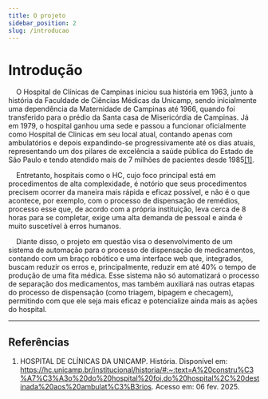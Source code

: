 ```yaml
---
title: O projeto
sidebar_position: 2
slug: /introducao
---
```


# Introdução
&nbsp;&nbsp;&nbsp;&nbsp;O Hospital de Clínicas de Campinas iniciou sua história em 1963, junto à história da Faculdade de Ciências Médicas da Unicamp, sendo inicialmente uma dependência da Maternidade de Campinas até 1966, quando foi transferido para o prédio da Santa casa de Misericórdia de Campinas. Já em 1979, o hospital ganhou uma sede e passou a funcionar oficialmente como Hospital de Clinicas em seu local atual, contando apenas com ambulatórios e depois expandindo-se progressivamente até os dias atuais, representando um dos pilares de excelência a saúde pública do Estado de São Paulo e tendo atendido mais de 7 milhões de pacientes desde 1985[[1]](#referências).

&nbsp;&nbsp;&nbsp;&nbsp;Entretanto, hospitais como o HC, cujo foco principal está em procedimentos de alta complexidade, é notório que seus procedimentos precisem ocorrer da maneira mais rápida e eficaz possível, e não é o que acontece, por exemplo, com o processo de dispensação de remédios, processo esse que, de acordo com a própria instituição, leva cerca de 8 horas para se completar, exige uma alta demanda de pessoal e ainda é muito suscetível à erros humanos.

&nbsp;&nbsp;&nbsp;&nbsp;Diante disso, o projeto em questão visa o desenvolvimento de um sistema de automação para o processo de dispensação de medicamentos, contando com um braço robótico e uma interface web que, integrados, buscam reduzir os erros e, principalmente, reduzir em até 40% o tempo de produção de uma fita médica. Esse sistema não só automatizará o processo de separação dos medicamentos, mas também auxiliará nas outras etapas do processo de dispensação (como triagem, bipagem e checagem), permitindo com que ele seja mais eficaz e potencialize ainda mais as ações do hospital.

---

## Referências

1. HOSPITAL DE CLÍNICAS DA UNICAMP. História. Disponível em: https://hc.unicamp.br/institucional/historia/#:~:text=A%20constru%C3%A7%C3%A3o%20do%20hospital%20foi,do%20hospital%2C%20destinada%20aos%20ambulat%C3%B3rios. Acesso em: 06 fev. 2025.